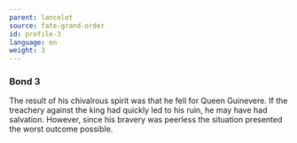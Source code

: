 ```yaml
---
parent: lancelot
source: fate-grand-order
id: profile-3
language: en
weight: 3
---
```


### Bond 3

The result of his chivalrous spirit was that he fell for Queen Guinevere. If the treachery against the king had quickly led to his ruin, he may have had salvation. However, since his bravery was peerless the situation presented the worst outcome possible.
